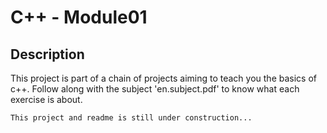 # C++ - Module01
## Description
This project is part of a chain of projects aiming to teach you the basics of c++.
Follow along with the subject 'en.subject.pdf' to know what each exercise is about.
```
This project and readme is still under construction...
```
